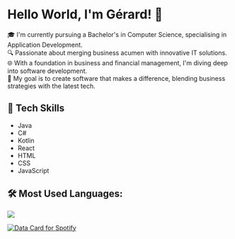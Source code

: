 # Hello World, I'm Gérard! 👋

🎓 I'm currently pursuing a Bachelor's in Computer Science, specialising in Application Development.<br>
🔍 Passionate about merging business acumen with innovative IT solutions.<br>
🌐 With a foundation in business and financial management, I'm diving deep into software development.<br>
💼 My goal is to create software that makes a difference, blending business strategies with the latest tech.<br>

## 🚀 Tech Skills
- Java
- C#
- Kotlin
- React
- HTML
- CSS
- JavaScript

## 🛠️ Most Used Languages:

![](https://github-readme-stats.vercel.app/api/top-langs/?username=GerryHorror&theme=dark)

<a href="https://data-card-for-spotify.herokuapp.com/card?user_id=gerardblankenberg">
  <img src="https://data-card-for-spotify.herokuapp.com/api/card?user_id=gerardblankenberg" alt="Data Card for Spotify">
</a>
